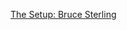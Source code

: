 ---
layout: post
wordpress_id: 1683
wordpress_url: http://noesbueno.com/archives/1683
date: '2014-02-08 22:23:34 -0600'
date_gmt: '2014-02-09 03:23:34 -0600'
body: |
  <p><a href="http://bruce.sterling.usesthis.com/">The Setup: Bruce Sterling</a></p>
---